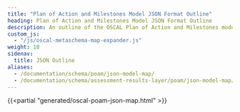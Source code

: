 ```yaml
---
title: "Plan of Action and Milestones Model JSON Format Outline"
heading: Plan of Action and Milestones Model JSON Format Outline
description: An outline of the OSCAL Plan of Action and Milestones model JSON format.
custom_js:
  - "/js/oscal-metaschema-map-expander.js"
weight: 10
sidenav:
  title: JSON Outline
aliases:
  - /documentation/schema/poam/json-model-map/
  - /documentation/schema/assessment-results-layer/poam/json-model-map/
---
```


<!-- DO NOT REMOVE. Generated text below -->
{{<partial "generated/oscal-poam-json-map.html" >}}
